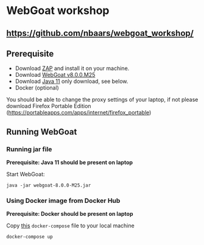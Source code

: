 # WebGoat workshop

## https://github.com/nbaars/webgoat_workshop/
## Prerequisite

- Download [ZAP](https://github.com/zaproxy/zaproxy/wiki/Downloads) and install it on your machine.
- Download [WebGoat v8.0.0.M25](https://github.com/WebGoat/WebGoat/releases/tag/v8.0.0.M25)
- Download [Java 11](https://jdk.java.net/11/) only download, see below.
- Docker (optional)

You should be able to change the proxy settings of your laptop, if not please download Firefox Portable Edition (https://portableapps.com/apps/internet/firefox_portable)

## Running WebGoat

### Running jar file

**Prerequisite: Java 11 should be present on laptop**

Start WebGoat:

```
java -jar webgoat-8.0.0-M25.jar
```

### Using Docker image from Docker Hub

**Prerequisite: Docker should be present on laptop**

Copy [this](https://github.com/WebGoat/WebGoat/blob/develop/docker-compose.yml) `docker-compose` file to your local machine 

```
docker-compose up
```
